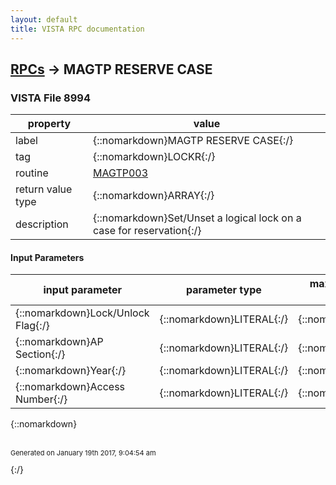 ```yaml
---
layout: default
title: VISTA RPC documentation
---
```




## [RPCs](TableOfContent.md) &#8594; MAGTP RESERVE CASE 



### VISTA File 8994 


 property | value 
--- | --- 
 label | {::nomarkdown}MAGTP RESERVE CASE{:/}
 tag | {::nomarkdown}LOCKR{:/}
 routine | [MAGTP003](http://code.osehra.org/dox/Routine_MAGTP003_source.html)
 return value type | {::nomarkdown}ARRAY{:/}
 description | {::nomarkdown}Set/Unset a logical lock on a case for reservation{:/}

#### Input Parameters

| input parameter | parameter type | maximum data length | required | description | 
| --- | --- | --- | --- | --- | 
| {::nomarkdown}Lock/Unlock Flag{:/} | {::nomarkdown}LITERAL{:/} | {::nomarkdown}1{:/} | {::nomarkdown}true{:/} | {::nomarkdown}Lock/Unlock Flag{:/} | 
| {::nomarkdown}AP Section{:/} | {::nomarkdown}LITERAL{:/} | {::nomarkdown}2{:/} | {::nomarkdown}true{:/} | {::nomarkdown}AP Section{:/} | 
| {::nomarkdown}Year{:/} | {::nomarkdown}LITERAL{:/} | {::nomarkdown}4{:/} | {::nomarkdown}true{:/} | {::nomarkdown}Year{:/} | 
| {::nomarkdown}Access Number{:/} | {::nomarkdown}LITERAL{:/} | {::nomarkdown}5{:/} | {::nomarkdown}true{:/} | {::nomarkdown}Access Number{:/} | 

{::nomarkdown} <br/><br/><p style="font-size: 11px">Generated on January 19th 2017, 9:04:54 am</p>{:/}